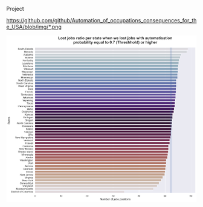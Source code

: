 Project

https://github.com/github/Automation_of_occupations_consequences_for_the_USA/blob/img/*.png


![name](https://raw.githubusercontent.com/gadolinis/Automation_of_occupations_consequences_for_the_USA/master/img/general_Lost%20jobs%20ratio%20per%20state%20when%20we%20lost%20jobs%20with%20automatisation%20probability%20equal%20to%200.7%20(Threshhold)%20or%20higher.png)

